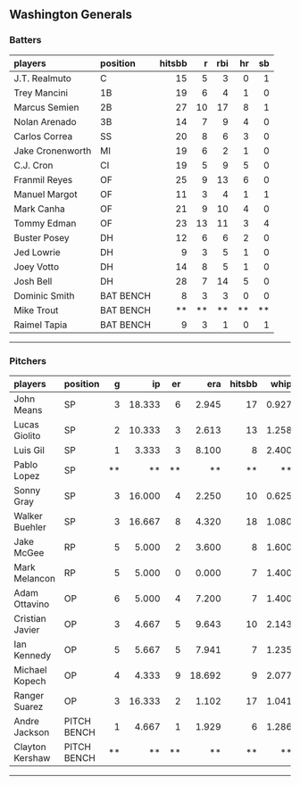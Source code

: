 ## Washington Generals

### Batters

 
|players          |position  | hitsbb|  r| rbi| hr| sb| 
|:----------------|:---------|------:|--:|---:|--:|--:| 
|J.T. Realmuto    |C         |     15|  5|   3|  0|  1| 
|Trey Mancini     |1B        |     19|  6|   4|  1|  0| 
|Marcus Semien    |2B        |     27| 10|  17|  8|  1| 
|Nolan Arenado    |3B        |     14|  7|   9|  4|  0| 
|Carlos Correa    |SS        |     20|  8|   6|  3|  0| 
|Jake Cronenworth |MI        |     19|  6|   2|  1|  0| 
|C.J. Cron        |CI        |     19|  5|   9|  5|  0| 
|Franmil Reyes    |OF        |     25|  9|  13|  6|  0| 
|Manuel Margot    |OF        |     11|  3|   4|  1|  1| 
|Mark Canha       |OF        |     21|  9|  10|  4|  0| 
|Tommy Edman      |OF        |     23| 13|  11|  3|  4| 
|Buster Posey     |DH        |     12|  6|   6|  2|  0| 
|Jed Lowrie       |DH        |      9|  3|   5|  1|  0| 
|Joey Votto       |DH        |     14|  8|   5|  1|  0| 
|Josh Bell        |DH        |     28|  7|  14|  5|  0| 
|Dominic Smith    |BAT BENCH |      8|  3|   3|  0|  0| 
|Mike Trout       |BAT BENCH |     **| **|  **| **| **| 
|Raimel Tapia     |BAT BENCH |      9|  3|   1|  0|  1| 

* * *

### Pitchers

 
|players         |position    |  g|     ip| er|    era| hitsbb|  whip| so|  w| sv| 
|:---------------|:-----------|--:|------:|--:|------:|------:|-----:|--:|--:|--:| 
|John Means      |SP          |  3| 18.333|  6|  2.945|     17| 0.927| 15|  0|  0| 
|Lucas Giolito   |SP          |  2| 10.333|  3|  2.613|     13| 1.258| 11|  0|  0| 
|Luis Gil        |SP          |  1|  3.333|  3|  8.100|      8| 2.400|  6|  0|  0| 
|Pablo Lopez     |SP          | **|     **| **|     **|     **|    **| **| **| **| 
|Sonny Gray      |SP          |  3| 16.000|  4|  2.250|     10| 0.625| 17|  2|  0| 
|Walker Buehler  |SP          |  3| 16.667|  8|  4.320|     18| 1.080| 14|  0|  0| 
|Jake McGee      |RP          |  5|  5.000|  2|  3.600|      8| 1.600|  3|  0|  2| 
|Mark Melancon   |RP          |  5|  5.000|  0|  0.000|      7| 1.400|  6|  1|  3| 
|Adam Ottavino   |OP          |  6|  5.000|  4|  7.200|      7| 1.400|  9|  2|  3| 
|Cristian Javier |OP          |  3|  4.667|  5|  9.643|     10| 2.143|  6|  0|  0| 
|Ian Kennedy     |OP          |  5|  5.667|  5|  7.941|      7| 1.235|  9|  1|  2| 
|Michael Kopech  |OP          |  4|  4.333|  9| 18.692|      9| 2.077|  8|  1|  0| 
|Ranger Suarez   |OP          |  3| 16.333|  2|  1.102|     17| 1.041| 18|  1|  0| 
|Andre Jackson   |PITCH BENCH |  1|  4.667|  1|  1.929|      6| 1.286|  2|  0|  0| 
|Clayton Kershaw |PITCH BENCH | **|     **| **|     **|     **|    **| **| **| **| 


* * *


